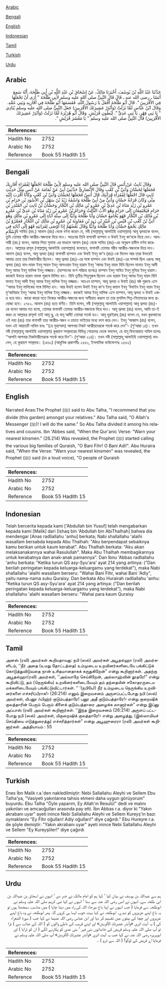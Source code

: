 [Arabic](#arabic)

[Bengali](#bengali)

[English](#english)

[Indonesian](#indonesian)

[Tamil](#tamil)

[Turkish](#turkish)

[Urdu](#urdu)

## Arabic


<div dir="rtl" lang="ar" style={{fontSize:'larger',backgroundColor:'#f8f9fa',padding:20}}>
حَدَّثَنَا عَبْدُ اللَّهِ بْنُ يُوسُفَ، أَخْبَرَنَا مَالِكٌ، عَنْ إِسْحَاقَ بْنِ عَبْدِ اللَّهِ بْنِ أَبِي طَلْحَةَ، أَنَّهُ سَمِعَ أَنَسًا ـ رضى الله عنه ـ قَالَ قَالَ النَّبِيُّ صلى الله عليه وسلم لأَبِي طَلْحَةَ ‏"‏ أَرَى أَنْ تَجْعَلَهَا فِي الأَقْرَبِينَ ‏"‏‏.‏ قَالَ أَبُو طَلْحَةَ أَفْعَلُ يَا رَسُولَ اللَّهِ‏.‏ فَقَسَمَهَا أَبُو طَلْحَةَ فِي أَقَارِبِهِ وَبَنِي عَمِّهِ‏.‏ وَقَالَ ابْنُ عَبَّاسٍ لَمَّا نَزَلَتْ ‏(‏وَأَنْذِرْ عَشِيرَتَكَ الأَقْرَبِينَ‏)‏ جَعَلَ النَّبِيُّ صلى الله عليه وسلم يُنَادِي ‏"‏ يَا بَنِي فِهْرٍ، يَا بَنِي عَدِيٍّ ‏"‏‏.‏ لِبُطُونِ قُرَيْشٍ‏.‏ وَقَالَ أَبُو هُرَيْرَةَ لَمَّا نَزَلَتْ ‏(‏وَأَنْذِرْ عَشِيرَتَكَ الأَقْرَبِينَ‏)‏ قَالَ النَّبِيُّ صلى الله عليه وسلم ‏"‏ يَا مَعْشَرَ قُرَيْشٍ ‏"‏‏.‏
</div>
<div style={{backgroundColor:'#f8f9fa',padding:20, marginBottom: 10}}><table> <thead> <tr> <th>References:</th> <th></th> </tr> </thead> <tbody><tr><td>Hadith No</td><td>2752</td></tr><tr><td>Arabic No</td><td>2752</td></tr><tr><td>Reference</td><td>Book 55 Hadith 15</td></tr></tbody></table></div>

## Bengali


<div dir="ltr" lang="bn" style={{fontSize:'larger',backgroundColor:'#f8f9fa',padding:20}}>
وَقَالَ ثَابِتٌ عَنْ أَنَسٍ قَالَ النَّبِيُّ صلى الله عليه وسلم لِأَبِيْ طَلْحَةَ اجْعَلْهَا لِفُقَرَاءِ أَقَارِبِكَ فَجَعَلَهَا لِحَسَّانَ وَأُبَيِّ بْنِ كَعْبٍ وَقَالَ الأَنْصَارِيُّ حَدَّثَنِيْ أَبِيْ عَنْ ثُمَامَةَ عَنْ أَنَسٍ مِثْلَ حَدِيْثِ ثَابِتٍ قَالَ اجْعَلْهَا لِفُقَرَاءِ قَرَابَتِكَ قَالَ أَنَسٌ فَجَعَلَهَا لِحَسَّانَ وَأُبَيِّ بْنِ كَعْبٍ وَكَانَا أَقْرَبَ إِلَيْهِ مِنِّي وَكَانَ قَرَابَةُ حَسَّانٍ وَأُبَيٍّ مِنْ أَبِيْ طَلْحَةَ وَاسْمُهُ زَيْدُ بْنُ سَهْلِ بْنِ الأَسْوَدِ بْنِ حَرَامِ بْنِ عَمْرِو بْنِ زَيْدِ مَنَاةَ بْنِ عَدِيِّ بْنِ عَمْرِو بْنِ مَالِكِ بْنِ النَّجَّارِ وَحَسَّانُ بْنُ ثَابِتِ بْنِ المُنْذِرِ بْنِ حَرَامٍ فَيَجْتَمِعَانِ إِلَى حَرَامٍ وَهُوَ الأَبُ الثَّالِثُ وَحَرَامُ بْنُ عَمْرِو بْنِ زَيْدِ مَنَاةَ بْنِ عَدِيِّ بْنِ عَمْرِو بْنِ مَالِكِ بْنِ النَّجَّارِ فَهُوَ يُجَامِعُ حَسَّانَ وَأَبَا طَلْحَةَ وَأُبَيًّا إِلَى سِتَّةِ آبَاءٍ إِلَى عَمْرِو بْنِ مَالِكٍ وَهُوَ أُبَيُّ بْنُ كَعْبِ بْنِ قَيْسِ بْنِ عُبَيْدِ بْنِ زَيدِ بْنِ مُعَاوِيَةَ بْنِ عَمْرِو بْنِ مَالِكِ بْنِ النَّجَّارِ فَعَمْرُوْ بْنُ مَالِكٍ يَجْمَعُ حَسَّانَ وَأَبَا طَلْحَةَ وَأُبَيًّا وَقَالَ بَعْضُهُمْ إِذَا أَوْصَى لِقَرَابَتِهِ فَهُوَ إِلَى آبَائِهِ فِي الإِسْلَامِ সাবিত (রহ.) আনাস (রাঃ) থেকে বর্ণনা করেন যে, নবী (সাল্লাল্লাহু আলাইহি ওয়াসাল্লাম) আবূ ত্বলহাকে বলেন, তুমি তোমার গরীব আত্মীয়-স্বজনকে দিয়ে দাও। অতঃপর তিনি বাগানটি হাস্সান ও উবাই ইবনু কা‘বকে দিয়ে দেন। আনসারী (রহ.) বলেন, আমার পিতা সুমামা এর মাধ্যমে আনাস (রাঃ) থেকে সাবিত (রাঃ)-এর অনুরূপ হাদীস বর্ণনা করেছেন। আল্লাহর রাসূল (সাল্লাল্লাহু আলাইহি ওয়াসাল্লাম) বলেছেন, বাগানটি তোমার গরীব আত্মীয়-স্বজনকে দিয়ে দাও। আনাস (রাঃ) বলেন, আবু ত্বলহা (রাঃ) বাগানটি হাস্সান এবং উবাই ইবনু কা‘ব (রাঃ)-কে দিলেন আর তারা উভয়েই আমার চেয়ে তার নিকটাত্মীয় ছিলেন। আবু ত্বলহা (রাঃ)-এর সঙ্গে হাস্সান এবং উবাই (রাঃ)-এর সম্পর্ক ছিল এরূপঃ আবূ ত্বলহা (রাঃ) নাম-যায়দ ইবনু সাহল ইবনু আসওয়াদ ইবনু হারাম ইবনু ‘আমর ইবনু যায়দ যিনি ছিলেন মানাত ইবনু আদী ইবনু আমর ইবনু মালিক ইবনু নাজ্জার। (হাস্সানের বংশ পরিচয় হলোঃ) হাস্সান ইবনু সাবিত ইবনু মুন্যির ইবনু হারাম। কাজেই উভয়ে হারাম নামক পুরুষে মিলিত হন। যিনি তৃতীয় পিতৃপুরুষ ছিলেন এবং হারাম ইবনু আমর ইবনু যায়দ যিনি মানাত ইবনু আদী ইবনু আমর ইবনু মালিক ইবনু নাজ্জার। অতএব হাস্সান, আবূ ত্বলহা ও উবাই (রাঃ) ষষ্ঠ পুরুষে এসে ‘‘আমর ইবনু মালিকের সঙ্গে মিলিত হন। আর উবাই হলেন উবাই ইবনু কা‘ব ইবনু কায়স ইবনু ‘উবাইদ ইবনু যায়দ ইবনু মু‘আবিয়াহ ইবনু ‘আমর ইবনু মালিক ইবনু নাজ্জার। কাজেই আমর ইবনু মালিক এসে হাস্সান, আবূ ত্বলহা ও উবাই একত্র হয়ে যায়। কারো কারো মতে নিজের আত্মীয়-স্বজনের জন্য অসীয়াত করলে তা তার মুসলিম পিতৃ-পিতামহের জন্য প্রযোজ্য হবে। ২৭৫২. আনাস (রাঃ) হতে বর্ণিত। তিনি বলেন, নবী (সাল্লাল্লাহু আলাইহি ওয়াসাল্লাম) আবূ ত্বলহা (রাঃ)-কে বলেন আমার মত হলো, তোমার বাগানটি তোমার আত্মীয়-স্বজনকে দিয়ে দাও। আবূ ত্বলহা (রাঃ) বলেন, আমি তা-ই করব হে আল্লাহর রাসূল! তাই আবূ ত্ব্র, হে বানূ আদী! তোমরা সতর্ক হও। আবূ হুরাইরাহ্ (রাঃ) বলেন যে, যখন কুরআনের এই লহা (রাঃ) তার বাগানটি তার আত্মীয়-স্বজন ও চাচাত ভাইয়ের মধ্যে ভাগ করে দেন। ইবনু ‘আব্বাস (রাঃ) বলেন, যখন এই আয়াতটি নাযিল হলঃ ‘‘(হে মুহাম্মাদ) আপনার নিকট আত্মীয়দেরকে সতর্ক করে দেন’’- (শু‘আরা ১৪)। তখন নবী (সাল্লাল্লাহু আলাইহি ওয়াসাল্লাম) কুরায়শ সম্প্রদায়ের বিভিন্ন গোত্রদের ডেকে বললেন, হে বানূ ফিহআয়াত নাযিল হলোঃ ‘‘আপনি আপনার নিকটাত্মীদেরকে সতর্ক করে দিন’’- (শু‘আরা ২১৪)। তখন নবী (সাল্লাল্লাহু আলাইহি ওয়াসাল্লাম) বললেন, হে কুরায়শ সম্প্রদায়। (১৪৬১) (আধুনিক প্রকাশনীঃ ২৫৫০, ইসলামিক ফাউন্ডেশনঃ ২৫৬২)
</div>
<div style={{backgroundColor:'#f8f9fa',padding:20, marginBottom: 10}}><table> <thead> <tr> <th>References:</th> <th></th> </tr> </thead> <tbody><tr><td>Hadith No</td><td>2752</td></tr><tr><td>Arabic No</td><td>2752</td></tr><tr><td>Reference</td><td>Book 55 Hadith 15</td></tr></tbody></table></div>

## English


<div dir="ltr" lang="en" style={{fontSize:'larger',backgroundColor:'#f8f9fa',padding:20}}>
Narrated Anas:The Prophet (ﷺ) said to Abu Talha, "I recommend that you divide (this garden) amongst your relatives." Abu Talha said, "O Allah's Messenger (ﷺ)! I will do the same." So Abu Talha divided it among his relatives and cousins. Ibn 'Abbes said, "When the Qur'anic Verse: "Warn your nearest kinsmen." (26.214) Was revealed, the Prophet (ﷺ) started calling the various big families of Quraish, "O Bani Fihr! O Bani Adi!". Abu Huraira said, "When the Verse: "Warn your nearest kinsmen" was revealed, the Prophet (ﷺ) said (in a loud voice), "O people of Quraish
</div>
<div style={{backgroundColor:'#f8f9fa',padding:20, marginBottom: 10}}><table> <thead> <tr> <th>References:</th> <th></th> </tr> </thead> <tbody><tr><td>Hadith No</td><td>2752</td></tr><tr><td>Arabic No</td><td>2752</td></tr><tr><td>Reference</td><td>Book 55 Hadith 15</td></tr></tbody></table></div>

## Indonesian


<div dir="ltr" lang="id" style={{fontSize:'larger',backgroundColor:'#f8f9fa',padding:20}}>
Telah bercerita kepada kami ['Abdullah bin Yusuf] telah mengabarkan kepada kami [Malik] dari [Ishaq bin 'Abdullah bin AbiThalhah] bahwa dia mendengar [Anas radliallahu 'anhu] berkata; Nabi shallallahu 'alaihi wasallam bersabda kepada Abu Thalhah: "Aku berpendapat sebaiknya kamu berikan untuk kaum kerabat". Abu Thalhah berkata: "Aku akan melaksanakannya wahai Rasulullah". Maka Abu Thalhah membagikannya untuk kerabatnya dan anak-anak pamannya". Dan Ibnu 'Abbas radliallahu 'anhu berkata: "Ketika turun QS asy-Syu'ara' ayat 214 yang artinya: ("Dan berilah peringatan kepada keluarga-keluargamu yang terdekat"), maka Nabi shallallahu 'alaihi wasallam berseru: "Wahai Bani Fihr, wahai Bani 'Adiy", yaitu nama-nama suku Quraisy. Dan berkata Abu Hurairah radliallahu 'anhu: "Ketika turun QS asy-Syu'ara' ayat 214 yang artinya: ("Dan berilah peringatan kepada keluarga-keluargamu yang terdekat"), maka Nabi shallallahu 'alaihi wasallam berseru: "Wahai para kaum Quraisy
</div>
<div style={{backgroundColor:'#f8f9fa',padding:20, marginBottom: 10}}><table> <thead> <tr> <th>References:</th> <th></th> </tr> </thead> <tbody><tr><td>Hadith No</td><td>2752</td></tr><tr><td>Arabic No</td><td>2752</td></tr><tr><td>Reference</td><td>Book 55 Hadith 15</td></tr></tbody></table></div>

## Tamil


<div dir="ltr" lang="ta" style={{fontSize:'larger',backgroundColor:'#f8f9fa',padding:20}}>
அனஸ் (ரலி) அவர்கள் கூறியதாவது: நபி (ஸல்) அவர்கள் அபூதல்ஹா (ரலி) அவர்களிடம், ‘‘நீர் அதை (உமது தோட்டத்தை) உம்முடைய உறவினர்களிடையே பங்கிட்டுக் கொடுத்துவிடுவதை நான் உசிதமானதாகக் கருதுகிறேன்” என்று கூறினார்கள். அதற்கு அபூதல்ஹா(ரலி) அவர்கள், ‘‘அவ்வாறே செய்கிறேன், அல்லாஹ்வின் தூதரே!” என்று கூறிவிட்டு, தம் (நெருங்கிய) உறவினர்களிடையேயும் தம் தந்தையின் சகோதரருடைய மக்களிடையேயும் பங்கிட்டுவிட்டார்கள். ‘‘ ‘(நபியே!) நீர் உம்முடைய நெருங்கிய உறவினர்களை எச்சரிப்பீராக!› (26:214) எனும் இறைவசனம் அருளப்பட்டபோது நபி (ஸல்) அவர்கள், யிபனூ ஃபிஹ்ர் குடும்பத்தாரே! பனூ அதீ குடும்பத்தாரே!› என்று குறைஷிக் குலத்தாரின் பெரும் பெரும் கிளைக் குடும்பத்தாரை அழைக்க லானார்கள்” என்று இப்னு அப்பாஸ் (ரலி) அவர்கள் கூறினார்கள். ‘‘இந்த இறைவசனம் (26:214) அருளப் பட்டபோது நபி (ஸல்) அவர்கள், யிகுறைஷிக் குலத்தாரே!› என்று அழைத்து, (இஸ்லாமியச் செய்தியை எடுத்துரைத்து) எச்சரித்தார்கள்” என்று அபூஹுரைரா (ரலி) அவர்கள் கூறினார்கள். அத்தியாயம் : 55
</div>
<div style={{backgroundColor:'#f8f9fa',padding:20, marginBottom: 10}}><table> <thead> <tr> <th>References:</th> <th></th> </tr> </thead> <tbody><tr><td>Hadith No</td><td>2752</td></tr><tr><td>Arabic No</td><td>2752</td></tr><tr><td>Reference</td><td>Book 55 Hadith 15</td></tr></tbody></table></div>

## Turkish


<div dir="ltr" lang="tr" style={{fontSize:'larger',backgroundColor:'#f8f9fa',padding:20}}>
Enes İbn Malik r.a.'den nakledilmiştir: Nebi Sallallahu Aleyhi ve Sellem Ebu Talha'ya, "Vasiyeti yakınlarına tahsis etmeni daha uygun görüyorum" buyurdu. Ebu Talha "Öyle yaparım, Ey Allah'ın Resulü!" dedi ve malını yakınları ve amcaoğulları arasında pay etti. İbn Abbas r.a. diyor ki "Yakın akrabanı uyar" ayeti inince Nebi Sallallahu Aleyhi ve Sellem Kureyş'in bazı oymaklarını "Ey Fihr oğulları! Adiy oğulları!" diye çağırdı." Ebu Hureyre r.a. de şöyle demiştir: "Yakın akrabanı uyar" ayeti inince Nebi Sallallahu Aleyhi ve Sellem "Ey Kureyşliler!" diye çağırdı
</div>
<div style={{backgroundColor:'#f8f9fa',padding:20, marginBottom: 10}}><table> <thead> <tr> <th>References:</th> <th></th> </tr> </thead> <tbody><tr><td>Hadith No</td><td>2752</td></tr><tr><td>Arabic No</td><td>2752</td></tr><tr><td>Reference</td><td>Book 55 Hadith 15</td></tr></tbody></table></div>

## Urdu


<div dir="rtl" lang="ur" style={{fontSize:'larger',backgroundColor:'#f8f9fa',padding:20}}>
ہم سے عبداللہ بن یوسف نے بیان کیا ‘ کہا ہم کو امام مالک نے خبر دی ‘ انہوں نے اسحاق بن عبداللہ بن ابی طلحہ سے، انہوں نے انس رضی اللہ عنہ سے سنا ‘ انہوں نے کہا نبی کریم صلی اللہ علیہ وسلم نے ابوطلحہ سے فرمایا ( جب انہوں نے اپنا باغ بیرحاء اللہ کی راہ میں دینا چاہا ) میں مناسب سمجھتا ہوں تو یہ باغ اپنے عزیزوں کو دیدے۔ ابوطلحہ نے کہا بہت خوب ایسا ہی کروں گا۔ پھر ابوطلحہ نے وہ باغ اپنے عزیزوں اور چچا کے بیٹوں میں تقسیم کر دیا اور ابن عباس رضی اللہ عنہما نے کہا جب ( سورۃ الشعراء کی ) یہ آیت اتری «وأنذر عشيرتك الأقربين‏» اور اپنے قریب کے ناطے والوں کو ( اللہ کے عذاب سے ) ڈرا تو آپ صلی اللہ علیہ وسلم قریش کے خاندانوں بنی فہر ‘ بنی عدی کو پکارنے لگے ( ان کو ڈرایا ) اور ابوہریرہ رضی اللہ عنہ نے کہا جب یہ آیت اتری «وأنذر عشيرتك الأقربين‏» آپ صلی اللہ علیہ وسلم نے فرمایا اے قریش کے لوگو! ( اللہ سے ڈرو ) ۔
</div>
<div style={{backgroundColor:'#f8f9fa',padding:20, marginBottom: 10}}><table> <thead> <tr> <th>References:</th> <th></th> </tr> </thead> <tbody><tr><td>Hadith No</td><td>2752</td></tr><tr><td>Arabic No</td><td>2752</td></tr><tr><td>Reference</td><td>Book 55 Hadith 15</td></tr></tbody></table></div>